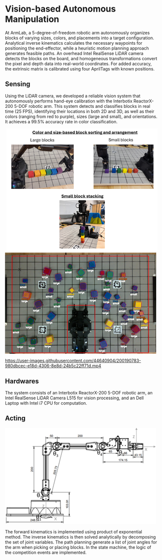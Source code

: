 # Vision-based Autonomous Manipulation

At ArmLab, a 5-degree-of-freedom robotic arm autonomously organizes blocks of varying sizes, colors, and placements into a target configuration. Analytical inverse kinematics calculates the necessary waypoints for positioning the end-effector, while a heuristic motion planning approach generates feasible paths. An overhead Intel RealSense LiDAR camera detects the blocks on the board, and homogeneous transformations convert the pixel and depth data into real-world coordinates. For added accuracy, the extrinsic matrix is calibrated using four AprilTags with known positions.

## Sensing

Using the LiDAR camera, we developed a reliable vision system that autonomously performs hand-eye calibration with the Interbotix ReactorX-200 5-DOF robotic arm. This system detects and classifies blocks in real time (25 FPS), identifying their locations in both 2D and 3D, as well as their colors (ranging from red to purple), sizes (large and small), and orientations. It achieves a 99.5% accuracy rate in color classification.

<div style="overflow: hidden;">
  <img src="config/image.png" width="500" style="float: right; margin-left: 10px;">
  <img src="config/block_detection.png" width="500" style="float: left; margin-right: 10px;">
</div>






https://user-images.githubusercontent.com/44640904/200190783-980dbcec-e18d-4306-8e8d-24b5c22ff71d.mp4


## Hardwares

The system consists of an Interbotix ReactorX-200 5-DOF robotic arm, an Intel RealSense LiDAR Camera L515 for vision processing, and an Dell Laptop with Intel i7 CPU for computation.


## Acting

<img src="config/rest_config.png" width="500">

The forward kinematics is implemented using product of exponential method. The inverse kinematics is then solved analytically by decomposing the
set of joint variables. The path planning generate a list of joint angles for the arm when picking or placing blocks. In the state machine, the logic of the competition events are implemented.

